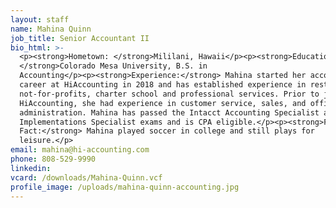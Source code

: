 ```yaml
---
layout: staff
name: Mahina Quinn
job_title: Senior Accountant II
bio_html: >-
  <p><strong>Hometown: </strong>Mililani, Hawaii</p><p><strong>Education:
  </strong>Colorado Mesa University, B.S. in
  Accounting</p><p><strong>Experience:</strong> Mahina started her accounting
  career at HiAccounting in 2018 and has established experience in restaurants,
  not-for-profits, charter school and professional services. Prior to joining
  HiAccounting, she had experience in customer service, sales, and office
  administration. Mahina has passed the Intacct Accounting Specialist and
  Implementations Specialist exams and is CPA eligible.</p><p><strong>Fun
  Fact:</strong> Mahina played soccer in college and still plays for
  leisure.</p>
email: mahina@hi-accounting.com
phone: 808-529-9990
linkedin:
vcard: /downloads/Mahina-Quinn.vcf
profile_image: /uploads/mahina-quinn-accounting.jpg
---
```

